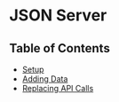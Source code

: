 # JSON Server

## Table of Contents

- [Setup](setup.md)
- [Adding Data](data.md)
- [Replacing API Calls](api.md)
